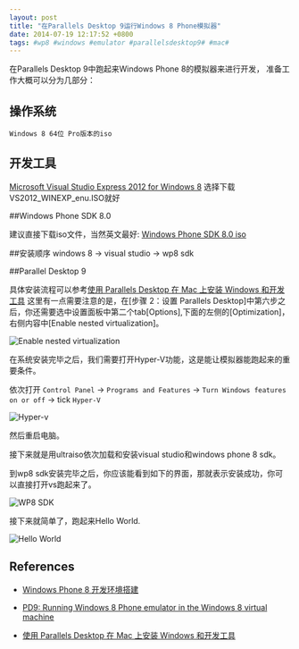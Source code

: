 ```yaml
---
layout: post
title: "在Parallels Desktop 9运行Windows 8 Phone模拟器"
date: 2014-07-19 12:17:52 +0800
tags: #wp8 #windows #emulator #parallelsdesktop9# #mac#
---
```


在Parallels Desktop 9中跑起来Windows Phone 8的模拟器来进行开发， 准备工作大概可以分为几部分：

## 操作系统

	Windows 8 64位 Pro版本的iso
	
## 开发工具

[Microsoft Visual Studio Express 2012 for Windows 8](http://www.microsoft.com/en-US/download/details.aspx?id=30664)	选择下载VS2012_WINEXP_enu.ISO就好

##Windows Phone SDK 8.0

建议直接下载iso文件，当然英文最好: [Windows Phone SDK 8.0 iso](http://download.microsoft.com/download/9/3/8/938A5074-461F-4E3D-89F4-5CE2F42C1E36/fulltril30/iso/wpsdkv80_enu1.iso)

##安装顺序
	windows 8  -> visual studio -> wp8 sdk


##Parallel Desktop 9

具体安装流程可以参考[使用 Parallels Desktop 在 Mac 上安装 Windows 和开发工具](http://msdn.microsoft.com/zh-cn/library/windows/apps/jj945424.aspx) 这里有一点需要注意的是，在[步骤 2：设置 Parallels Desktop]中第六步之后，你还需要选中设置面板中第二个tab[Options],下面的左侧的[Optimization]，右侧内容中[Enable nested virtualization]。

![Enable nested virtualization](https://cloud.githubusercontent.com/assets/491610/3633860/411b570c-0f00-11e4-947c-61cc1cbf1e80.png)

在系统安装完毕之后，我们需要打开Hyper-V功能，这是能让模拟器能跑起来的重要条件。

依次打开 `Control Panel` -> `Programs and Features` -> `Turn Windows features on or off` -> tick `Hyper-V`

![Hyper-v](https://cloud.githubusercontent.com/assets/491610/3633861/4cf12098-0f00-11e4-8ee4-c498a98e9526.png)

然后重启电脑。

接下来就是用ultraiso依次加载和安装visual studio和windows phone 8 sdk。

到wp8 sdk安装完毕之后，你应该能看到如下的界面，那就表示安装成功，你可以直接打开vs跑起来了。

![WP8 SDK](https://cloud.githubusercontent.com/assets/491610/3633863/66cdbef4-0f00-11e4-8e19-30d2dd129595.png)

接下来就简单了，跑起来Hello World.

![Hello World](https://cloud.githubusercontent.com/assets/491610/3633873/21cd0b1a-0f01-11e4-94c1-d68667859675.png)


## References

* [Windows Phone 8 开发环境搭建](http://www.cnblogs.com/fengbeihong/archive/2013/01/28/2880179.html)

* [PD9: Running Windows 8 Phone emulator in the Windows 8 virtual machine](http://kb.parallels.com/en/115211)

* [使用 Parallels Desktop 在 Mac 上安装 Windows 和开发工具](http://msdn.microsoft.com/zh-cn/library/windows/apps/jj945424.aspx)



